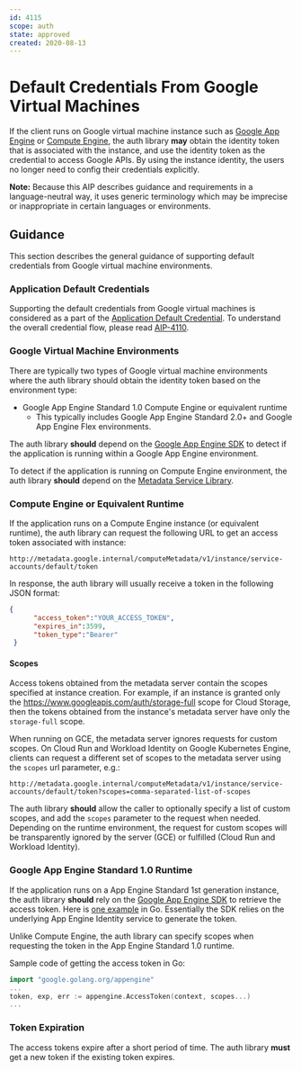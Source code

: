 ```yaml
---
id: 4115
scope: auth
state: approved
created: 2020-08-13
---
```


# Default Credentials From Google Virtual Machines

If the client runs on Google virtual machine instance such as [Google App
Engine][0] or [Compute Engine][1], the auth library **may** obtain the identity
token that is associated with the instance, and use the identity token as the
credential to access Google APIs. By using the instance identity, the users no
longer need to config their credentials explicitly.

**Note:** Because this AIP describes guidance and requirements in a
language-neutral way, it uses generic terminology which may be imprecise or
inappropriate in certain languages or environments.

## Guidance

This section describes the general guidance of supporting default credentials
from Google virtual machine environments.

### Application Default Credentials

Supporting the default credentials from Google virtual machines is considered as
a part of the [Application Default Credential][2]. To understand the overall
credential flow, please read [AIP-4110][2].

### Google Virtual Machine Environments

There are typically two types of Google virtual machine environments where the
auth library should obtain the identity token based on the environment type:

- Google App Engine Standard 1.0 Compute Engine or equivalent runtime
  - This typically includes Google App Engine Standard 2.0+ and Google App Engine Flex environments.

The auth library **should** depend on the [Google App Engine SDK][3] to detect
if the application is running within a Google App Engine environment.

To detect if the application is running on Compute Engine environment, the auth
library **should** depend on the [Metadata Service Library][4].

### Compute Engine or Equivalent Runtime

If the application runs on a Compute Engine instance (or equivalent runtime),
the auth library can request the following URL to get an access token associated
with instance:

```
http://metadata.google.internal/computeMetadata/v1/instance/service-accounts/default/token
```

In response, the auth library will usually receive a token in the following JSON
format:

```json
{
      "access_token":"YOUR_ACCESS_TOKEN",
      "expires_in":3599,
      "token_type":"Bearer"
 }
```

#### Scopes
Access tokens obtained from the metadata server contain the scopes specified at instance creation.
For example, if an instance is granted only the
https://www.googleapis.com/auth/storage-full scope for Cloud Storage, then the tokens obtained 
from the instance's metadata server have only the `storage-full` scope.

When running on GCE, the metadata server ignores requests for custom scopes.
On Cloud Run and Workload Identity on Google Kubernetes Engine, clients can request a 
different set of scopes to the metadata server using the `scopes` url parameter, e.g.:

```
http://metadata.google.internal/computeMetadata/v1/instance/service-accounts/default/token?scopes=comma-separated-list-of-scopes
```

The auth library **should** allow the caller to optionally specify a list of custom scopes,
and add the `scopes` parameter to the request when needed.
Depending on the runtime environment, the request for custom scopes will be transparently
ignored by the server (GCE) or fulfilled (Cloud Run and Workload Identity).

### Google App Engine Standard 1.0 Runtime

If the application runs on a App Engine Standard 1st generation instance, the
auth library **should** rely on the [Google App Engine SDK][3] to retrieve the
access token. Here is [one example][5] in Go. Essentially the SDK relies on the
underlying App Engine Identity service to generate the token.

Unlike Compute Engine, the auth library can specify scopes when requesting the
token in the App Engine Standard 1.0 runtime.

Sample code of getting the access token in Go:

```go
import "google.golang.org/appengine"
...
token, exp, err := appengine.AccessToken(context, scopes...)
...
```

### Token Expiration

The access tokens expire after a short period of time. The auth library **must**
get a new token if the existing token expires.

<!-- prettier-ignore-start -->
[0]: https://cloud.google.com/appengine
[1]: https://cloud.google.com/compute
[2]: ./4110
[3]: https://cloud.google.com/appengine/downloads
[4]: https://developers.google.com/analytics/devguides/reporting/metadata/v3/libraries
[5]: https://godoc.org/google.golang.org/appengine#AccessToken
<!-- prettier-ignore-end -->
